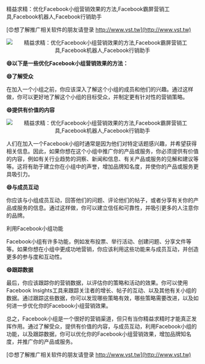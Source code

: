 精益求精：优化Facebook小组营销效果的方法,Facebook霸屏营销工具,Facebook机器人,Facebook行销助手

[😍想了解推广相关软件的朋友请登录 http://www.vst.tw](http://www.vst.tw)

 <center><img src="https://vst.tw/MP4/tuiguang/png/0.png" alt="精益求精：优化Facebook小组营销效果的方法,Facebook霸屏营销工具,Facebook机器人,Facebook行销助手"></center>

**😄以下是一些优化Facebook小组营销效果的方法：**

**😄了解受众**

在加入一个小组之前，你应该深入了解这个小组的成员和他们的兴趣。通过这样做，你可以更好地了解这个小组的目标受众，并制定更有针对性的营销策略。

**😄提供有价值的内容**

 <center><img src="https://vst.tw/MP4/tuiguang/png/2.png" alt="精益求精：优化Facebook小组营销效果的方法,Facebook霸屏营销工具,Facebook机器人,Facebook行销助手"></center>

人们在加入一个Facebook小组时通常是因为他们对特定话题感兴趣，并希望获得相关信息。因此，如果你想在这个小组中推广你的产品或服务，你必须提供有价值的内容，例如有关行业趋势的洞察、新闻和信息、有关产品或服务的见解和建议等等。这将有助于建立你在小组中的声誉，增加品牌知名度，并使你的产品或服务更具吸引力。

**😄与成员互动**

你应该与小组成员互动，回答他们的问题、评论他们的帖子，或者分享有关你的产品或服务的信息。通过这样做，你可以建立信任和可靠性，并吸引更多的人注意你的品牌。

利用Facebook小组功能

Facebook小组有许多功能，例如发布投票、举行活动、创建问题、分享文件等等。如果你想在小组中更成功地营销，你应该利用这些功能来与成员互动，并创造更多的参与度和互动性。

**😄跟踪数据**

最后，你应该跟踪你的营销数据，以评估你的策略和活动的效果。你可以使用Facebook Insights工具来跟踪关注者的增长、帖子的互动、以及其他有关小组的数据。通过跟踪这些数据，你可以发现哪些策略有效，哪些策略需要改进，以及如何进一步优化你的Facebook小组营销效果。

总之，Facebook小组是一个很好的营销渠道，但只有当你精益求精时才能真正发挥作用。通过了解受众，提供有价值的内容，与成员互动，利用Facebook小组的功能，以及跟踪数据，你可以优化你的Facebook小组营销效果，增加品牌知名度，并推广你的产品或服务。

[😍想了解推广相关软件的朋友请登录 http://www.vst.tw](http://www.vst.tw)



